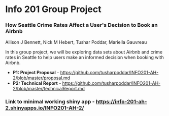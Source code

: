 # Info 201 Group Project
### How Seattle Crime Rates Affect a User's Decision to Book an Airbnb
Allison J Bennett, Nick M Hebert, Tushar Poddar, Mariella Gauvreau

In this group project, we will be exploring data sets about Airbnb and crime rates in Seattle to help users make an informed decision when booking with Airbnb.

- **P1: Project Proposal** - https://github.com/tusharpoddar/INFO201-AH-2/blob/master/proposal.md
- **P2: Technical Report** - https://github.com/tusharpoddar/INFO201-AH-2/blob/master/technicalReport.md


### Link to minimal working shiny app - https://info-201-ah-2.shinyapps.io/INFO201-AH-2/
